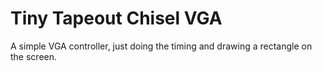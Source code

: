 # Tiny Tapeout Chisel VGA

A simple VGA controller, just doing the timing and drawing a rectangle on the screen.